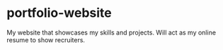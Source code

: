 # portfolio-website
My website that showcases my skills and projects. Will act as my online resume to show recruiters.